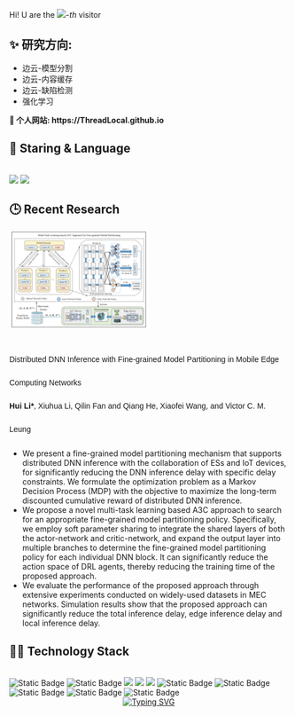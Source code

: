 <!-- BEGIN VISITOR COUNTER 
<a href="https://github.com/ThreadLocal/ThreadLocal" target=" blank">
<img src="https://visitor-badge.laobi.icu/badge?page id=ThreadLocal.ThreadLocal" alt="visitor badge"/>
</a>-->
<!-- END VISITOR COUNTER -->
Hi! U are the [![](https://count.getloli.com/get/@:ThreadLocal)](https://count.getloli.com/)-*th* visitor
<p style="line-height: 3; font-family: 'Microsoft YaHei', sans-serif;">
  <h2> ✨  研究方向: </h2>
  <ul>
    <li>边云-模型分割</li>
    <li>边云-内容缓存</li>
    <li>边云-缺陷检测</li>
    <li>强化学习</li>
</ul>
  <strong>🌱 个人网站: </strong>
    <a href="https://ThreadLocal.github.io" target="_blank" style="text-decoration: none; font-weight: bold; color: inherit;"> https://ThreadLocal.github.io</a>   <br>
</p>









<h2> 🌟  Staring & Language </h2>
<br>
<!--star数量-->
<div align="left">
  <img src="https://github-readme-stats.vercel.app/api?username=ThreadLocal&show_icons=true&theme=transparent" /> 
  <img src="https://github-readme-stats.vercel.app/api/top-langs/?username=ThreadLocal&layout=compact&langs_count=6&text_color=000&icon_color=fff&theme=graywhite" />
</div>


<h2> 🕒  Recent Research </h2>

<div><img src='FGMP.jpg' alt="DT-VEC" width="50%" class="center"></div>
<br>
<p style="line-height: 3; font-family: 'Microsoft YaHei', sans-serif;">
  Distributed DNN Inference with Fine-grained Model Partitioning in Mobile Edge Computing Networks <br>
  <strong>Hui Li*</strong>, Xiuhua Li, Qilin Fan and Qiang He, Xiaofei Wang, and Victor C. M. Leung <br>


  <ul>
    <li>We present a fine-grained model partitioning mechanism that supports distributed DNN inference with the collaboration of ESs and IoT devices, for significantly reducing the DNN inference delay with specific delay constraints. We formulate the optimization problem as a Markov Decision Process (MDP) with the objective to maximize the long-term discounted cumulative reward of distributed DNN inference.</li>
    <li>We propose a novel multi-task learning based A3C approach to search for an appropriate fine-grained model partitioning policy. Specifically, we employ soft parameter sharing to integrate the shared layers
of both the actor-network and critic-network, and expand the output layer into multiple branches to determine the fine-grained model partitioning policy for each individual DNN block. It can significantly reduce the action space of DRL agents, thereby reducing the training time of the proposed approach.<br></li>
    <li>We evaluate the performance of the proposed approach through extensive experiments conducted on widely-used datasets in MEC networks. Simulation results show that the proposed approach can significantly reduce the total inference delay, edge inference delay and local inference delay.<br></li>
  </ul>
</p>



<h2>🧑‍💻  Technology Stack</h2> 
<br>
<span > 
  <img alt="Static Badge" src="https://img.shields.io/badge/Vue-%2342b883?style=flat-square&logo=Vue&logoColor=%23fff"> 
  <img alt="Static Badge" src="https://img.shields.io/badge/TypeScript-%230072b3?style=flat-square&logo=TypeScript&logoColor=%23fff"> 
  <img src="https://img.shields.io/badge/-JavaScript-F7DF1E?style=flat-square&logo=javascript&logoColor=white" /> 
  <img src="https://img.shields.io/badge/-HTML5-E34F26?style=flat-square&logo=html5&logoColor=white" /> 
  <img src="https://img.shields.io/badge/-CSS3-1572B6?style=flat-square&logo=css3" /> 
  <img alt="Static Badge" src="https://img.shields.io/badge/Webpack-%230072b3?style=flat-square&logo=webpack&logoColor=%23fff"> 
  <img alt="Static Badge" src="https://img.shields.io/badge/Vite-%239a60fe?style=flat-square&logo=vite&logoColor=%23fff"> 
  <img alt="Static Badge" src="https://img.shields.io/badge/Sass-%23c66394?style=flat-square&logo=Sass&logoColor=%23fff"> 
  <img alt="Static Badge" src="https://img.shields.io/badge/Visual_Studio_Code-007ACC?style=flat-square&logo=Visual-Studio-Code&logoColor=white"> 
  <img alt="Static Badge" src="https://img.shields.io/badge/Git-F05032?style=flat-square&logo=Git&logoColor=white">  
</span>


<div align="center">
  <a href="https://blog.sunguoqi.com/">
    <img src="https://readme-typing-svg.demolab.com?font=Fira+Code&pause=1000&color=024EF7&width=435&lines=平常心&center=true&size=27" alt="Typing SVG" />
  </a>
</div>
